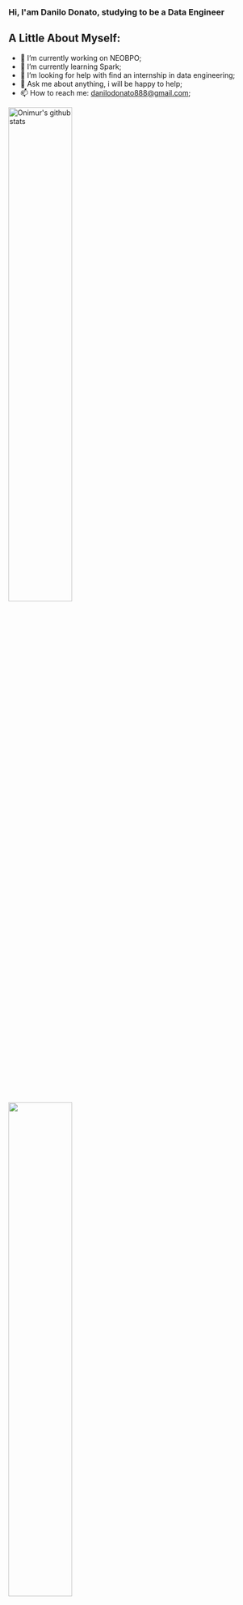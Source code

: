 ### Hi, I'am Danilo Donato, studying to be a Data Engineer




## **A Little About Myself:**

- 🔭 I’m currently working on NEOBPO;
- 🌱 I’m currently learning Spark;
- 🤔 I’m looking for help with find an internship in data engineering;
- 💬 Ask me about anything, i will be happy to help;
- 📫 How to reach me: danilodonato888@gmail.com;

<p>
<img width="50%" align="center" alt="Onimur's github stats" src="https://github-readme-stats.vercel.app/api?username=danilo8br&show_icons=true&theme=dracula" />
</p>

<p>
              <img width="50%" align="center" src="https://github-readme-stats.vercel.app/api/top-langs/?username=danilo8br&hide=html&layout=compact&count_private=true&&theme=dracula" />               </p>

<p>
https://github-readme-stats.vercel.app/api/top-langs/?username=danilo8br&layout=compact
  </p>
